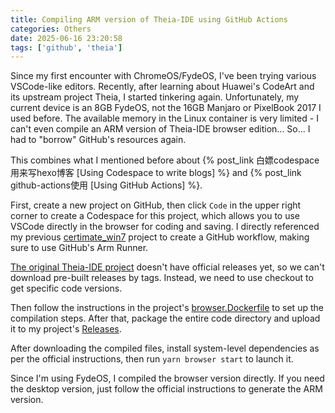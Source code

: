 ```yaml
---
title: Compiling ARM version of Theia-IDE using GitHub Actions
categories: Others
date: 2025-06-16 23:20:58
tags: ['github', 'theia']
---
```


Since my first encounter with ChromeOS/FydeOS, I've been trying various VSCode-like editors. Recently, after learning about Huawei's CodeArt and its upstream project Theia, I started tinkering again. 
Unfortunately, my current device is an 8GB FydeOS, not the 16GB Manjaro or PixelBook 2017 I used before. The available memory in the Linux container is very limited - I can't even compile an ARM version of Theia-IDE browser edition... So... I had to "borrow" GitHub's resources again.

<!-- more -->

This combines what I mentioned before about {% post_link 白嫖codespace用来写hexo博客 [Using Codespace to write blogs] %} and {% post_link github-actions使用 [Using GitHub Actions] %}.

First, create a new project on GitHub, then click `Code` in the upper right corner to create a Codespace for this project, which allows you to use VSCode directly in the browser for coding and saving.
I directly referenced my previous [certimate_win7](https://github.com/SilenWang/certimate_win7) project to create a GitHub workflow, making sure to use GitHub's Arm Runner.

[The original Theia-IDE project](https://github.com/eclipse-theia/theia-ide) doesn't have official releases yet, so we can't download pre-built releases by tags. Instead, we need to use checkout to get specific code versions.

Then follow the instructions in the project's [browser.Dockerfile](https://github.com/eclipse-theia/theia-ide/blob/master/browser.Dockerfile) to set up the compilation steps. After that, package the entire code directory and upload it to my project's [Releases](https://github.com/SilenWang/theia-ide-browser-build/releases).

After downloading the compiled files, install system-level dependencies as per the official instructions, then run `yarn browser start` to launch it.

Since I'm using FydeOS, I compiled the browser version directly. If you need the desktop version, just follow the official instructions to generate the ARM version.
